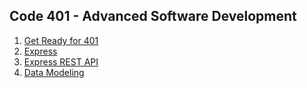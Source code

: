 ## Code 401 - Advanced Software Development
1. [Get Ready for 401](https://emranaloul.github.io/reading-notes/401/401-class01)
1. [Express](https://emranaloul.github.io/reading-notes/401/401-class02)
1. [Express REST API](https://emranaloul.github.io/reading-notes/401/401-class03)
1. [Data Modeling](https://emranaloul.github.io/reading-notes/401/401-class04)